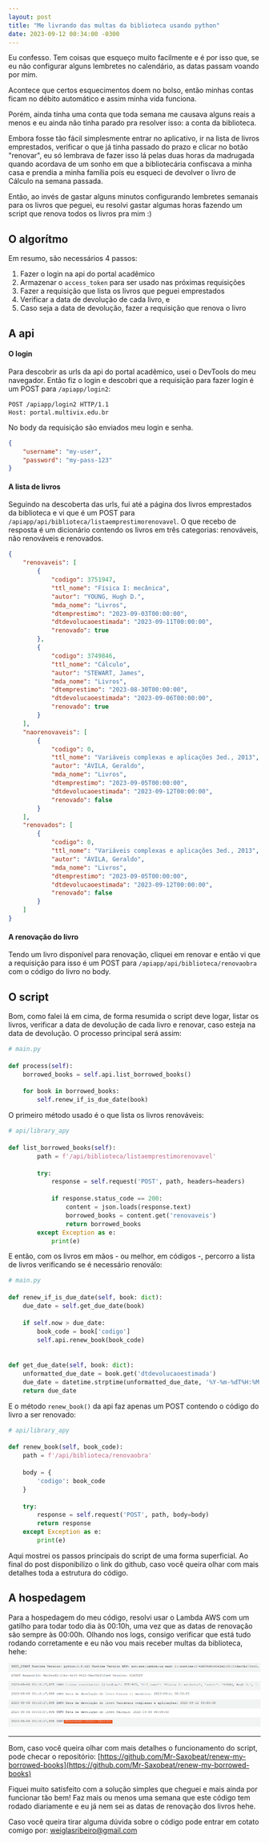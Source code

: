 ```yaml
---
layout: post
title: "Me livrando das multas da biblioteca usando python"
date: 2023-09-12 00:34:00 -0300
---
```

Eu confesso. Tem coisas que esqueço muito facilmente e é por isso que, se eu não configurar alguns lembretes no calendário, as datas passam voando por mim.

Acontece que certos esquecimentos doem no bolso, então minhas contas ficam no débito automático e assim minha vida funciona.

Porém, ainda tinha uma conta que toda semana me causava alguns reais a menos e eu ainda não tinha parado pra resolver isso: a conta da biblioteca.

Embora fosse tão fácil simplesmente entrar no aplicativo, ir na lista de livros emprestados, verificar o que já tinha passado do prazo e clicar no botão "renovar", eu só lembrava de fazer isso lá pelas duas horas da madrugada quando acordava de um sonho em que a bibliotecária confiscava a minha casa e prendia a minha família pois eu esqueci de devolver o livro de Cálculo na semana passada.

Então, ao invés de gastar alguns minutos configurando lembretes semanais para os livros que peguei, eu resolvi gastar algumas horas fazendo um script que renova todos os livros pra mim :)

## O algorítmo

Em resumo, são necessários 4 passos:

1. Fazer o login na api do portal acadêmico
2. Armazenar o `access_token` para ser usado nas próximas requisições
3. Fazer a requisição que lista os livros que peguei emprestados
4. Verificar a data de devolução de cada livro, e
5. Caso seja a data de devolução, fazer a requisição que renova o livro


## A api

#### O login

Para descobrir as urls da api do portal acadêmico, usei o DevTools do meu navegador. Então fiz o login e descobri que a requisição para fazer login é um POST para `/apiapp/login2`:

```
POST /apiapp/login2 HTTP/1.1
Host: portal.multivix.edu.br
```
No body da requisição são enviados meu login e senha.

```json
{
	"username": "my-user",
	"password": "my-pass-123"
}
```

#### A lista de livros

Seguindo na descoberta das urls, fui até a página dos livros emprestados da biblioteca e vi que é um POST para `/apiapp/api/biblioteca/listaemprestimorenovavel`. O que recebo de resposta é um dicionário contendo os livros em três categorias: renováveis, não renováveis e renovados.

```json
{
	"renovaveis": [
		{
			"codigo": 3751947,
			"ttl_nome": "Física I: mecânica",
			"autor": "YOUNG, Hugh D.",
			"mda_nome": "Livros",
			"dtemprestimo": "2023-09-03T00:00:00",
			"dtdevolucaoestimada": "2023-09-11T00:00:00",
			"renovado": true
		},
		{
			"codigo": 3749846,
			"ttl_nome": "Cálculo",
			"autor": "STEWART, James",
			"mda_nome": "Livros",
			"dtemprestimo": "2023-08-30T00:00:00",
			"dtdevolucaoestimada": "2023-09-06T00:00:00",
			"renovado": true
		}
	],
	"naorenovaveis": [
		{
			"codigo": 0,
			"ttl_nome": "Variáveis complexas e aplicações 3ed., 2013",
			"autor": "ÁVILA, Geraldo",
			"mda_nome": "Livros",
			"dtemprestimo": "2023-09-05T00:00:00",
			"dtdevolucaoestimada": "2023-09-12T00:00:00",
			"renovado": false
		}
	],
	"renovados": [
		{
			"codigo": 0,
			"ttl_nome": "Variáveis complexas e aplicações 3ed., 2013",
			"autor": "ÁVILA, Geraldo",
			"mda_nome": "Livros",
			"dtemprestimo": "2023-09-05T00:00:00",
			"dtdevolucaoestimada": "2023-09-12T00:00:00",
			"renovado": false
		}
	]
}
```

#### A renovação do livro

Tendo um livro disponível para renovação, cliquei em renovar e então vi que a requisição para isso é um POST para `/apiapp/api/biblioteca/renovaobra` com o código do livro no body.


## O script

Bom, como falei lá em cima, de forma resumida o script deve logar, listar os livros, verificar a data de devolução de cada livro e renovar, caso esteja na data de devolução. O processo principal será assim:

```python
# main.py

def process(self):
	borrowed_books = self.api.list_borrowed_books()

	for book in borrowed_books:
		self.renew_if_is_due_date(book)
```

O primeiro método usado é o que lista os livros renováveis:

```python
# api/library_apy

def list_borrowed_books(self):
        path = f'/api/biblioteca/listaemprestimorenovavel'

        try:
            response = self.request('POST', path, headers=headers)

            if response.status_code == 200:
                content = json.loads(response.text)
                borrowed_books = content.get('renovaveis')
                return borrowed_books
        except Exception as e:
            print(e)
```

E então, com os livros em mãos - ou melhor, em códigos -, percorro a lista de livros verificando se é necessário renoválo:

```python
# main.py

def renew_if_is_due_date(self, book: dict):
	due_date = self.get_due_date(book)

	if self.now > due_date:
		book_code = book['codigo']
		self.api.renew_book(book_code)


def get_due_date(self, book: dict):
	unformatted_due_date = book.get('dtdevolucaoestimada')
	due_date = datetime.strptime(unformatted_due_date, '%Y-%m-%dT%H:%M:%S')
	return due_date
```

E o método `renew_book()` da api faz apenas um POST contendo o código do livro a ser renovado:

```python
# api/library_apy

def renew_book(self, book_code):
	path = f'/api/biblioteca/renovaobra'

	body = {
		'codigo': book_code
	}

	try:
		response = self.request('POST', path, body=body)
		return response
	except Exception as e:
		print(e)
```

Aqui mostrei os passos principais do script de uma forma superficial. Ao final do post disponibilizo o link do github, caso você queira olhar com mais detalhes toda a estrutura do código.

## A hospedagem

Para a hospedagem do meu código, resolvi usar o Lambda AWS com um gatilho para todar todo dia às 00:10h, uma vez que as datas de renovação são sempre às 00:00h.
Olhando nos logs, consigo verificar que está tudo rodando corretamente e eu não vou mais receber multas da biblioteca, hehe:

![Logs do script rodando e renovando o livro de Cálculo](/assets/log-cloug-watch.png)


---------------------

Bom, caso você queira olhar com mais detalhes o funcionamento do script, pode checar o repositório: [https://github.com/Mr-Saxobeat/renew-my-borrowed-books](https://github.com/Mr-Saxobeat/renew-my-borrowed-books)

Fiquei muito satisfeito com a solução simples que cheguei e mais ainda por funcionar tão bem! Faz mais ou menos uma semana que este código tem rodado diariamente e eu já nem sei as datas de renovação dos livros hehe.

Caso você queira tirar alguma dúvida sobre o código pode entrar em cotato comigo por: weiglasribeiro@gmail.com